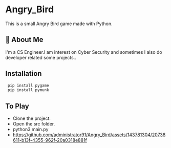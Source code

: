 # Angry_Bird
This is a small Angry Bird game made with Python.

## 🚀 About Me
I'm a CS Engineer.I am interest on Cyber Security and sometimes I also do developer related some projects..

## Installation

```bash
 pip install pygame
 pip install pymunk
```
## To Play

- Clone the project.
- Open the src folder.
- python3 main.py
- https://github.com/administrator91/Angry_Bird/assets/143781304/20738611-b13f-4355-962f-20a0318e881f






